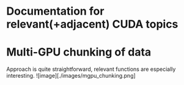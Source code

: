 # Documentation for relevant(+adjacent) CUDA topics

# Multi-GPU chunking of data
Approach is quite straightforward, relevant functions are especially interesting.
![image][./images/mgpu_chunking.png]

